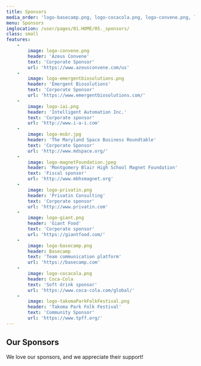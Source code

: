 ```yaml
---
title: Sponsors
media_order: 'logo-basecamp.png, logo-cocacola.png, logo-convene.png, logo-emergentbiosolutions.png, logo-giant.png, logo-iai.png, logo-magnetFoundation.jpeg, logo-msbr.jpg, logo-privatin.png, logo-takomaParkFolkFestival.png'
menu: Sponsors
imglocation: /user/pages/01.HOME/05._sponsors/
class: small
features:
    -
        image: logo-convene.png
        header: 'Azeus Convene'
        text: 'Corporate Sponsor'
        url: 'https://www.azeusconvene.com/us'
    -
        image: logo-emergentbiosolutions.png
        header: 'Emergent Biosolutions'
        text: 'Corporate Sponsor'
        url: 'https://www.emergentbiosolutions.com/'
    -
        image: logo-iai.png
        header: 'Intelligent Automation Inc.'
        text: 'Corporate sponsor'
        url: 'http://www.i-a-i.com'
    -
        image: logo-msbr.jpg
        header: 'The Maryland Space Business Roundtable'
        text: 'Corporate Sponsor'
        url: 'http://www.mdspace.org/'
    -
        image: logo-magnetFoundation.jpeg
        header: 'Montgomery Blair High School Magnet Foundation'
        text: 'Fiscal sponsor'
        url: 'http://www.mbhsmagnet.org'
    -
        image: logo-privatin.png
        header: 'Privatin Consulting'
        text: 'Corporate sponsor'
        url: 'http://www.privatin.com'
    -
        image: logo-giant.png
        header: 'Giant Food'
        text: 'Corporate sponsor'
        url: 'https://giantfood.com/'
    -
        image: logo-basecamp.png
        header: Basecamp
        text: 'Team communication platform'
        url: 'https://basecamp.com'
    -
        image: logo-cocacola.png
        header: Coca-Cola
        text: 'Soft drink sponsor'
        url: 'https://www.coca-cola.com/global/'
    -
        image: logo-takomaParkFolkFestival.png
        header: 'Takoma Park Folk Festival'
        text: 'Community Sponsor'
        url: 'https://www.tpff.org/'
---
```


## **Our Sponsors**
We love our sponsors, and we appreciate their support!
